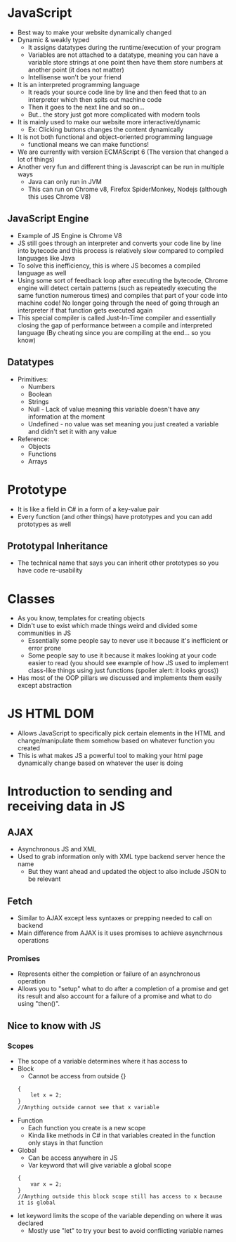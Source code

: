 # JavaScript
* Best way to make your website dynamically changed
* Dynamic & weakly typed
    * It assigns datatypes during the runtime/execution of your program
    * Variables are not attached to a datatype, meaning you can have a variable store strings at one point then have them store numbers at another point (it does not matter)
    * Intellisense won't be your friend
* It is an interpreted programming language
    * It reads your source code line by line and then feed that to an interpreter which then spits out machine code
    * Then it goes to the next line and so on...
    * But.. the story just got more complicated with modern tools
* It is mainly used to make our website more interactive/dynamic
    * Ex: Clicking buttons changes the content dynamically
* It is not both functional and object-oriented programming language
    * functional means we can make functions!
* We are currently with version ECMAScript 6 (The version that changed a lot of things)
* Another very fun and different thing is Javascript can be run in multiple ways
    * Java can only run in JVM
    * This can run on Chrome v8, Firefox SpiderMonkey, Nodejs (although this uses Chrome V8)

## JavaScript Engine
* Example of JS Engine is Chrome V8
* JS still goes through an interpreter and converts your code line by line into bytecode and this process is relatively slow compared to compiled languages like Java
* To solve this inefficiency, this is where JS becomes a compiled language as well
* Using some sort of feedback loop after executing the bytecode, Chrome engine will detect certain patterns (such as repeatedly executing the same function numerous times) and compiles that part of your code into machine code! No longer going through the need of going through an interpreter if that function gets executed again
* This special compiler is called Just-In-Time compiler and essentially closing the gap of performance between a compile and interpreted language (By cheating since you are compiling at the end... so you know)

## Datatypes
* Primitives:
    * Numbers
    * Boolean
    * Strings
    * Null - Lack of value meaning this variable doesn't have any information at the moment
    * Undefined - no value was set meaning you just created a variable and didn't set it with any value
* Reference:
    * Objects
    * Functions
    * Arrays

# Prototype
* It is like a field in C# in a form of a key-value pair
* Every function (and other things) have prototypes and you can add prototypes as well
## Prototypal Inheritance
* The technical name that says you can inherit other prototypes so you have code re-usability

# Classes
* As you know, templates for creating objects
* Didn't use to exist which made things weird and divided some communities in JS
    * Essentially some people say to never use it because it's inefficient or error prone
    * Some people say to use it because it makes looking at your code easier to read (you should see example of how JS used to implement class-like things using just functions (spoiler alert: it looks gross))
* Has most of the OOP pillars we discussed and implements them easily except abstraction

# JS HTML DOM
* Allows JavaScript to specifically pick certain elements in the HTML and change/manipulate them somehow based on whatever function you created
* This is what makes JS a powerful tool to making your html page dynamically change based on whatever the user is doing

# Introduction to sending and receiving data in JS
## AJAX
* Asynchronous JS and XML
* Used to grab information only with XML type backend server hence the name
    * But they want ahead and updated the object to also include JSON to be relevant
## Fetch
* Similar to AJAX except less syntaxes or prepping needed to call on backend
* Main difference from AJAX is it uses promises to achieve asynchrnous operations
### Promises
* Represents either the completion or failure of an asynchronous operation
* Allows you to "setup" what to do after a completion of a promise and get its result and also account for a failure of a promise and what to do using "then()".

## Nice to know with JS
### Scopes
* The scope of a variable determines where it has access to
* Block
    * Cannot be access from outside {}
    ```JS
    {
        let x = 2;
    }
    //Anything outside cannot see that x variable
    ```
* Function
    * Each function you create is a new scope
    * Kinda like methods in C# in that variables created in the function only stays in that function
* Global
    * Can be access anywhere in JS
    * Var keyword that will give variable a global scope
    ```JS
    {
        var x = 2;
    }
    //Anything outside this block scope still has access to x because it is global
    ```
* let keyword limits the scope of the variable depending on where it was declared
    * Mostly use "let" to try your best to avoid conflicting variable names